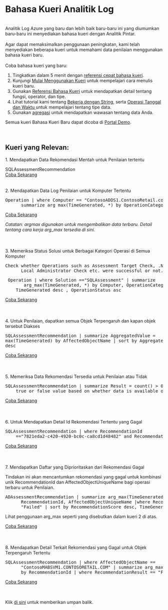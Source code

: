   <h1>Bahasa Kueri Analitik Log</h1>
    <p><br>
      Analitik Log Azure yang baru dan lebih baik baru-baru ini yang diumumkan baru-baru ini menyediakan bahasa kueri dengan Analitik Pintar.<br>
      <br>
      Agar dapat memaksimalkan penggunaan peningkatan, kami telah menyediakan beberapa kueri untuk memahami data penilaian menggunakan bahasa kueri baru.<br>
      <br>
      Coba bahasa kueri yang baru:</p>
    <ol>
      <li>Tingkatkan dalam 5 menit dengan <a href="https://go.microsoft.com/fwlink/?linkid=851478" target="_blank">referensi cepat bahasa kueri</a>.</li>
      <li>Kunjungi <a href="https://go.microsoft.com/fwlink/?linkid=856078" target="_blank">Mulai Menggunakan Kueri</a> untuk mempelajari cara menulis kueri baru.</li>
      <li>Gunakan <a href="https://go.microsoft.com/fwlink/?linkid=856079" target="_blank">Referensi Bahasa Kueri</a> untuk mendapatkan detail tentang fungsi, operator, dan tipe.</li>
      <li>Lihat tutorial kami tentang <a href="https://go.microsoft.com/fwlink/?linkid=851480" target="_blank">Bekerja dengan String</a>, serta <a href="https://go.microsoft.com/fwlink/?linkid=851481" target="_blank">Operasi Tanggal dan Waktu </a>untuk mempelajari tentang tipe data.</li>
      <li>Gunakan <a href="https://go.microsoft.com/fwlink/?linkid=851482" target="_blank">agregasi</a> untuk mendapatkan wawasan tentang data Anda.</li>
    </ol>
    <p>Semua kueri Bahasa Kueri Baru dapat dicoba di <a href="https://portal.loganalytics.io/Demo?q=H4sIAAAAAAAAAwsO9HEsLk4tLs5NzSsJSk3OzwUyUhJLMvPzFGoUyjNSi1IVQjJzU91T81KLEktSUxTsbBUS0%2FM1zFM0uQD2MhLEPQAAAA%3D%3D" target="_blank">Portal Demo</a>.</p>
    <p><a href="https://portal.loganalytics.io/Demo?q=H4sIAAAAAAAAAwsO9HEsLk4tLs5NzSsJSk3OzwUyUhJLMvPzFGoUyjNSi1IVQjJzU91T81KLEktSUxTsbBUS0%2FM1zFM0uQD2MhLEPQAAAA%3D%3D" target="_blank"><br>
      </a></p>
    <h2>Kueri yang Relevan:</h2>
1. Mendapatkan Data Rekomendasi Mentah untuk Penilaian tertentu
    <p>SQLAssessmentRecommendation<br>
      <a href="https://portal.loganalytics.io/Demo?q=H4sIAAAAAAAAAwsO9HEsLk4tLs5NzSsJSk3OzwUyUhJLMvPzuAB%2Bs2wVHAAAAA%3D%3D&amp;timespan=P7D" target="_blank">Coba Sekarang</a>
      <br>
      <br>
      <br>
2. Mendapatkan Data Log Penilaian untuk Komputer Tertentu <pre>Operation | where Computer == "ContosoADDS1.ContosoRetail.com" |
      summarize arg_max(TimeGenerated, *) by OperationCategory, Solution, Detail<br></pre>

<a href="https://portal.loganalytics.io/Demo?q=H4sIAAAAAAAAAzWNQQrCMBBF957i05VKKHiALiQBlwXrXqIdaqCTKdMErXh4W7HL%2F%2BC%2FVw%2BkPgWJ%2BOD5ICVY4SEnUlQVCisxyShH55pD%2BR9nSj705V24wPwaM7PX8CZ47a7sX9tLYDpRXMTUGux3uE2o15CdaSc6GTTS54UYuJ9y8wWLCKQcjQAAAA%3D%3D&amp;timespan=P7D" target="_blank">Coba Sekarang</a></p>
<p><a href="https://portal.loganalytics.io/Demo?q=H4sIAAAAAAAAAzWNQQrCMBBF957i05VKKHiALiQBlwXrXqIdaqCTKdMErXh4W7HL%2F%2BC%2FVw%2BkPgWJ%2BOD5ICVY4SEnUlQVCisxyShH55pD%2BR9nSj705V24wPwaM7PX8CZ47a7sX9tLYDpRXMTUGux3uE2o15CdaSc6GTTS54UYuJ9y8wWLCKQcjQAAAA%3D%3D&amp;timespan=P7D" target="_blank"></a>
    </p>
<i>Catatan: argmax digunakan untuk mengembalikan data terbaru. Detail tentang cara kerja arg_max tersedia di sini.</i>
<br>
<br>
<br>
<br>
3. Memeriksa Status Solusi untuk Berbagai Kategori Operasi di Semua Komputer<br>
<pre>Check whether Operations such as Assessment Target Check, .NET Check, Is
      Local Administrator Check etc. were successful or not.</pre>
    <pre> Operation | where Solution =="SQLAssessment" | summarize
       arg_max(TimeGenerated, *) by Computer, OperationCategory | sort by
    TimeGenerated desc , OperationStatus asc<br></pre>
    
  <a href="https://portal.loganalytics.io/Demo?q=H4sIAAAAAAAAA1WNsQrCQBBEe79iSKWSX0ghKWyEIGcvZ7LEA%2Fcu7O6hET%2FenCBoOzPvTTeReAspAi%2FcryQEl275kzRN5Y6HnSqpMkWrlolmZi%2FhSfAyntk%2F1qfAtKdYNDTU2G5wmdEmnrKR1Oi%2BB%2B3Sj0nmIkliZfWHYiDt8QM485YVXvvVGz044yimAAAA&amp;timespan=P7D" target="_blank">Coba Sekarang</a>
    <br>
    <br>
    <br>
    <br>
 4. Untuk Penilaian, dapatkan semua Objek Terpengaruh dan kapan objek tersebut Diakses<br>
    <pre>SQLAssessmentRecommendation | summarize AggregatedValue =
      max(TimeGenerated) by AffectedObjectName | sort by AggregatedValue desc</pre>

<a href="https://portal.loganalytics.io/Demo?q=H4sIAAAAAAAAA12MOwrDMBAF%2B5xiy%2FgQKVSlCTb%2B4H4tPQuFrARaGeKQw0dO6erNY2DG%2FmFUoSqIZYBNUsFxCSnSl3QT4Rw%2BION9hucCN%2FNrA91I%2BH2dguCOiHyIhpadzLrC1tMtz7otC45MyuUvTxEHtZcf0l7HGIIAAAA%3D&amp;timespan=P7D" target="_blank">Coba Sekarang</a>
    <br>
    <br>
    <br>
    <br>
  5. Memeriksa Data Rekomendasi Tersedia untuk Penilaian atau Tidak</b><br>

  <pre>SQLAssessmentRecommendation | summarize Result = count() &gt; 0(returns a
    true or false value based on whether data is available or not)<br></pre>

  <a href="https://portal.loganalytics.io/Demo?q=H4sIAAAAAAAAAwsO9HEsLk4tLs5NzSsJSk3OzwUyUhJLMvPzFGoUiktzcxOLMqtSFYJSi0tzShRsFZLzS%2FNKNDQV7BQMALZLUg88AAAA&amp;timespan=P7D" target="_blank">Coba Sekarang</a>
     <br>
  <br><br><br>
  6. Untuk Mendapatkan Detail Id Rekomendasi Tertentu yang Gagal</b><br>
<pre>SQLAssessmentRecommendation | where RecommendationId
    =="7821eda2-c420-4920-bc0c-ca8cd1d48482" and RecommendationResult=="Failed"
</pre>
<p><a href="https://portal.loganalytics.io/Demo?q=H4sIAAAAAAAAAwsO9HEsLk4tLs5NzSsJSk3OzwUyUhJLMvPzFGoUyjNSi1IVUIU9UxRsbZXMLYwMU1MSjXSTTYwMdE0sgURSskGybnKiRXKKYYqJhYmFkZJCYl4Kmu6g1OLSnBKgAW6JmTmpKUpcAGMRaVqBAAAA&amp;timespan=P7D"target="_blank">Coba Sekarang</a>
      <br>
      <br>
      <br>
       <br>
7. Mendapatkan Daftar yang Diprioritaskan dari Rekomendasi Gagal</b></p>
  <p>Tindakan ini akan mencantumkan rekomendasi yang gagal untuk kombinasi unik RecommendationId dan AffectedObjectUniqueName bagi operasi terbaru untuk Penilaian.<br>

  <pre>ADAssessmentRecommendation | summarize arg_max(TimeGenerated, *) by
      RecommendationId, AffectedObjectUniqueName |where RecommendationResult ==
      "Failed" | sort by RecommendationScore desc, TimeGenerated desc</pre>
      
  Lihat penggunaan arg_max seperti yang disebutkan dalam kueri 2 di atas.
  <p>
  <a href="https://portal.loganalytics.io/Demo?q=H4sIAAAAAAAAA2WOuw7CMAxFd77CYgLUX%2BhQCYFYQCowIze5haA6EXEqHurHE9gKk6%2BO7rFdLStVqAp8qmGC5GA5ueBpIO1FOLoXiOP5JPyYHZxgDY%2FICbagxZyaJ429TeZV28Lkxq655nn07tZjywIa7hdE%2FBg1tO8SUVnSdMWug51%2BjoeY%2FrfvTci%2BhZqCRs982eQNRA0EVs8AAAA%3D&amp;timespan=P7D"target="_blank">Coba Sekarang</a><br>
      <br>
      <br>
      <br>
 8. Mendapatkan Detail Terkait Rekomendasi yang Gagal untuk Objek Terpengaruh Tertentu </b>
      <br>
         <pre>SQLAssessmentRecommendation | where AffectedObjectName ==
      "ContosoMABSVM1.CONTOSORETAIL.COM" | summarize arg_max(TimeGenerated, *)
      by RecommendationId | where RecommendationResult == "Failed"<br></pre>
    
  <a href="https://portal.loganalytics.io/Demo?q=H4sIAAAAAAAAA1WNzQrCMBCE7z7F0pOKCD5AD7GoFNoG2%2BJVUrPVSDeBbIo%2F%2BPAGD0JPM8PA9zXHQjAjM6ENNV4cxaJVMM4CfOBxQ48g%2Bh4vAbXs7jErRQhpCknmbHDsSrFtTuVmncmqlY2sd63Ii7jKJAJ4JFLevBGUv55JPeetITygRa8icQXLBXQvmJpz%2FVdPjxp5HMJPvldmQJ3MvgD9VaDBAAAA&amp;timespan=P7D" target="_blank">Coba Sekarang</a></p>
        <br><br>
    Klik <a href="mailto:SHub_Feedback_RC@Microsoft.com?subject=Resource%20Center%20Feedback%3A%20%3CInsert%20feedback%20topic%3E%3E&amp;body=%3C%3Cplease%20submit%20your%20feedback%20with%20enough%20detail%20on%20the%20problem%2C%20reproduction%20steps%20and%20what%20you%20desire%20to%20happen%3E%3E" target="_blank">di sini</a> untuk memberikan umpan balik.
    <div></div>
